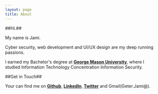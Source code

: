 ```yaml
---
layout: page
title: About
---
```


##Hi.##

My name is Jami.

Cyber security, web development and UI/UX design are my  deep running passions. 

I earned my Bachelor's degree at **[George Mason University](https://www.gmu.edu/)**, where I studied Information Technology Concentration Information Security. 


##Get in Touch##

Your can find me on **[Github](https://github.com/TheJcode)**, **[LinkedIn](www.linkedin.com/in/JamiGeter)**, **[Twitter](https://twitter.com/Jcode_)** and Gmail(Geter.Jami@).
